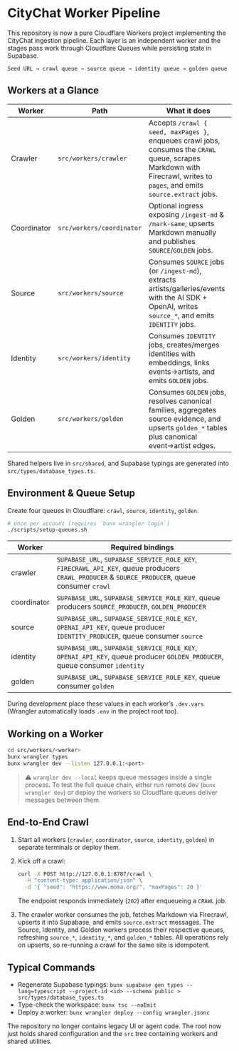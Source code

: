 # CityChat Worker Pipeline

This repository is now a pure Cloudflare Workers project implementing the CityChat ingestion pipeline. Each layer is an independent worker and the stages pass work through Cloudflare Queues while persisting state in Supabase.

```
Seed URL → crawl queue → source queue → identity queue → golden queue
```

## Workers at a Glance

| Worker | Path | What it does |
| --- | --- | --- |
| Crawler | `src/workers/crawler` | Accepts `/crawl { seed, maxPages }`, enqueues crawl jobs, consumes the `CRAWL` queue, scrapes Markdown with Firecrawl, writes to `pages`, and emits `source.extract` jobs. |
| Coordinator | `src/workers/coordinator` | Optional ingress exposing `/ingest-md` & `/mark-same`; upserts Markdown manually and publishes `SOURCE`/`GOLDEN` jobs. |
| Source | `src/workers/source` | Consumes `SOURCE` jobs (or `/ingest-md`), extracts artists/galleries/events with the AI SDK + OpenAI, writes `source_*`, and emits `IDENTITY` jobs. |
| Identity | `src/workers/identity` | Consumes `IDENTITY` jobs, creates/merges identities with embeddings, links events→artists, and emits `GOLDEN` jobs. |
| Golden | `src/workers/golden` | Consumes `GOLDEN` jobs, resolves canonical families, aggregates source evidence, and upserts `golden_*` tables plus canonical event→artist edges. |

Shared helpers live in `src/shared`, and Supabase typings are generated into `src/types/database_types.ts`.

## Environment & Queue Setup

Create four queues in Cloudflare: `crawl`, `source`, `identity`, `golden`.

```bash
# once per account (requires `bunx wrangler login`)
./scripts/setup-queues.sh
```

| Worker | Required bindings |
| --- | --- |
| crawler | `SUPABASE_URL`, `SUPABASE_SERVICE_ROLE_KEY`, `FIRECRAWL_API_KEY`, queue producers `CRAWL_PRODUCER` & `SOURCE_PRODUCER`, queue consumer `crawl` |
| coordinator | `SUPABASE_URL`, `SUPABASE_SERVICE_ROLE_KEY`, queue producers `SOURCE_PRODUCER`, `GOLDEN_PRODUCER` |
| source | `SUPABASE_URL`, `SUPABASE_SERVICE_ROLE_KEY`, `OPENAI_API_KEY`, queue producer `IDENTITY_PRODUCER`, queue consumer `source` |
| identity | `SUPABASE_URL`, `SUPABASE_SERVICE_ROLE_KEY`, `OPENAI_API_KEY`, queue producer `GOLDEN_PRODUCER`, queue consumer `identity` |
| golden | `SUPABASE_URL`, `SUPABASE_SERVICE_ROLE_KEY`, queue consumer `golden` |

During development place these values in each worker’s `.dev.vars` (Wrangler automatically loads `.env` in the project root too).

## Working on a Worker

```bash
cd src/workers/<worker>
bunx wrangler types
bunx wrangler dev --listen 127.0.0.1:<port>
```

> ⚠️ `wrangler dev --local` keeps queue messages inside a single process. To test the full queue chain, either run remote dev (`bunx wrangler dev`) or deploy the workers so Cloudflare queues deliver messages between them.

## End-to-End Crawl

1. Start all workers (`crawler`, `coordinator`, `source`, `identity`, `golden`) in separate terminals or deploy them.
2. Kick off a crawl:

   ```bash
   curl -X POST http://127.0.0.1:8787/crawl \
     -H "content-type: application/json" \
     -d '{ "seed": "https://www.moma.org/", "maxPages": 20 }'
   ```

   The endpoint responds immediately (`202`) after enqueueing a `CRAWL` job.

3. The crawler worker consumes the job, fetches Markdown via Firecrawl, upserts it into Supabase, and emits `source.extract` messages. The Source, Identity, and Golden workers process their respective queues, refreshing `source_*`, `identity_*`, and `golden_*` tables. All operations rely on upserts, so re-running a crawl for the same site is idempotent.

## Typical Commands

- Regenerate Supabase typings: `bunx supabase gen types --lang=typescript --project-id <id> --schema public > src/types/database_types.ts`
- Type-check the workspace: `bunx tsc --noEmit`
- Deploy a worker: `bunx wrangler deploy --config wrangler.jsonc`

The repository no longer contains legacy UI or agent code. The root now just holds shared configuration and the `src` tree containing workers and shared utilities.
